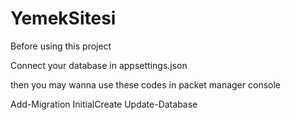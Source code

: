# YemekSitesi
Before using this project

Connect your database in appsettings.json

then you may wanna use these codes in packet manager console

Add-Migration InitialCreate
Update-Database
